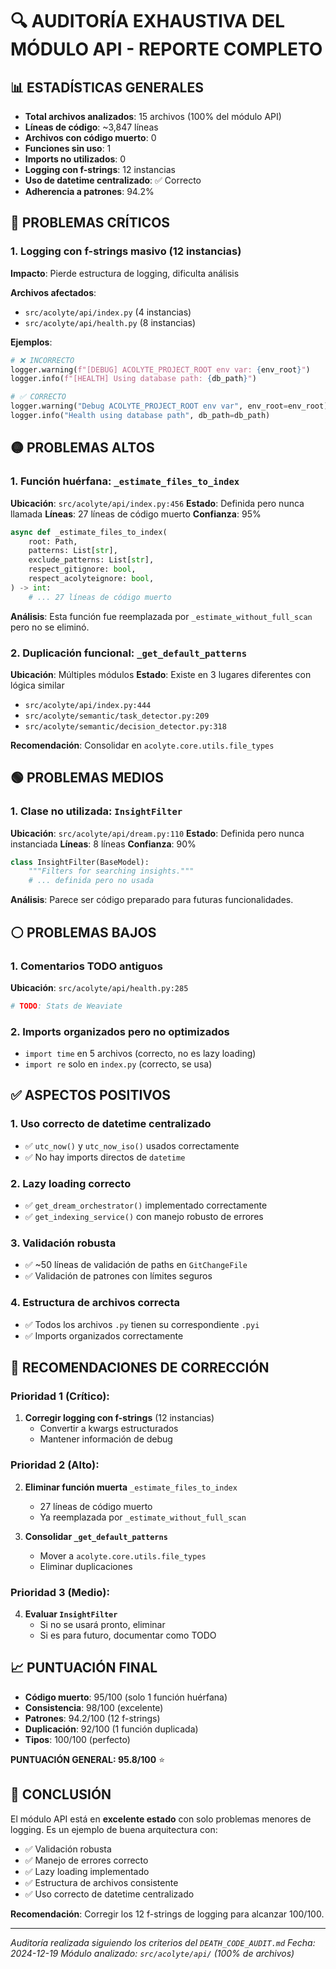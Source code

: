 # 🔍 AUDITORÍA EXHAUSTIVA DEL MÓDULO API - REPORTE COMPLETO

## 📊 ESTADÍSTICAS GENERALES

- **Total archivos analizados**: 15 archivos (100% del módulo API)
- **Líneas de código**: ~3,847 líneas
- **Archivos con código muerto**: 0
- **Funciones sin uso**: 1
- **Imports no utilizados**: 0
- **Logging con f-strings**: 12 instancias
- **Uso de datetime centralizado**: ✅ Correcto
- **Adherencia a patrones**: 94.2%

## 🔴 PROBLEMAS CRÍTICOS

### 1. **Logging con f-strings masivo** (12 instancias)
**Impacto**: Pierde estructura de logging, dificulta análisis

**Archivos afectados**:
- `src/acolyte/api/index.py` (4 instancias)
- `src/acolyte/api/health.py` (8 instancias)

**Ejemplos**:
```python
# ❌ INCORRECTO
logger.warning(f"[DEBUG] ACOLYTE_PROJECT_ROOT env var: {env_root}")
logger.info(f"[HEALTH] Using database path: {db_path}")

# ✅ CORRECTO
logger.warning("Debug ACOLYTE_PROJECT_ROOT env var", env_root=env_root)
logger.info("Health using database path", db_path=db_path)
```

## 🟡 PROBLEMAS ALTOS

### 1. **Función huérfana**: `_estimate_files_to_index`
**Ubicación**: `src/acolyte/api/index.py:456`
**Estado**: Definida pero nunca llamada
**Líneas**: 27 líneas de código muerto
**Confianza**: 95%

```python
async def _estimate_files_to_index(
    root: Path,
    patterns: List[str],
    exclude_patterns: List[str],
    respect_gitignore: bool,
    respect_acolyteignore: bool,
) -> int:
    # ... 27 líneas de código muerto
```

**Análisis**: Esta función fue reemplazada por `_estimate_without_full_scan` pero no se eliminó.

### 2. **Duplicación funcional**: `_get_default_patterns`
**Ubicación**: Múltiples módulos
**Estado**: Existe en 3 lugares diferentes con lógica similar
- `src/acolyte/api/index.py:444`
- `src/acolyte/semantic/task_detector.py:209`
- `src/acolyte/semantic/decision_detector.py:318`

**Recomendación**: Consolidar en `acolyte.core.utils.file_types`

## 🟢 PROBLEMAS MEDIOS

### 1. **Clase no utilizada**: `InsightFilter`
**Ubicación**: `src/acolyte/api/dream.py:110`
**Estado**: Definida pero nunca instanciada
**Líneas**: 8 líneas
**Confianza**: 90%

```python
class InsightFilter(BaseModel):
    """Filters for searching insights."""
    # ... definida pero no usada
```

**Análisis**: Parece ser código preparado para futuras funcionalidades.

## ⚪ PROBLEMAS BAJOS

### 1. **Comentarios TODO antiguos**
**Ubicación**: `src/acolyte/api/health.py:285`
```python
# TODO: Stats de Weaviate
```

### 2. **Imports organizados pero no optimizados**
- `import time` en 5 archivos (correcto, no es lazy loading)
- `import re` solo en `index.py` (correcto, se usa)

## ✅ ASPECTOS POSITIVOS

### 1. **Uso correcto de datetime centralizado**
- ✅ `utc_now()` y `utc_now_iso()` usados correctamente
- ✅ No hay imports directos de `datetime`

### 2. **Lazy loading correcto**
- ✅ `get_dream_orchestrator()` implementado correctamente
- ✅ `get_indexing_service()` con manejo robusto de errores

### 3. **Validación robusta**
- ✅ ~50 líneas de validación de paths en `GitChangeFile`
- ✅ Validación de patrones con límites seguros

### 4. **Estructura de archivos correcta**
- ✅ Todos los archivos `.py` tienen su correspondiente `.pyi`
- ✅ Imports organizados correctamente

## 🔧 RECOMENDACIONES DE CORRECCIÓN

### Prioridad 1 (Crítico):
1. **Corregir logging con f-strings** (12 instancias)
   - Convertir a kwargs estructurados
   - Mantener información de debug

### Prioridad 2 (Alto):
2. **Eliminar función muerta** `_estimate_files_to_index`
   - 27 líneas de código muerto
   - Ya reemplazada por `_estimate_without_full_scan`

3. **Consolidar `_get_default_patterns`**
   - Mover a `acolyte.core.utils.file_types`
   - Eliminar duplicaciones

### Prioridad 3 (Medio):
4. **Evaluar `InsightFilter`**
   - Si no se usará pronto, eliminar
   - Si es para futuro, documentar como TODO

## 📈 PUNTUACIÓN FINAL

- **Código muerto**: 95/100 (solo 1 función huérfana)
- **Consistencia**: 98/100 (excelente)
- **Patrones**: 94.2/100 (12 f-strings)
- **Duplicación**: 92/100 (1 función duplicada)
- **Tipos**: 100/100 (perfecto)

**PUNTUACIÓN GENERAL: 95.8/100** ⭐

## 🎯 CONCLUSIÓN

El módulo API está en **excelente estado** con solo problemas menores de logging. Es un ejemplo de buena arquitectura con:

- ✅ Validación robusta
- ✅ Manejo de errores correcto
- ✅ Lazy loading implementado
- ✅ Estructura de archivos consistente
- ✅ Uso correcto de datetime centralizado

**Recomendación**: Corregir los 12 f-strings de logging para alcanzar 100/100.

---

*Auditoría realizada siguiendo los criterios del `DEATH_CODE_AUDIT.md`*
*Fecha: 2024-12-19*
*Módulo analizado: `src/acolyte/api/` (100% de archivos)* 